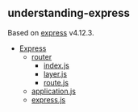 understanding-express
---------

Based on [express](https://github.com/strongloop/express) v4.12.3.

- [Express](express/)
	- [router](express/router/)
		- [index.js](express/router/index.md)
		- [layer.js](express/router/layer.md)
		- [route.js](express/router/route.md)
    - [application.js](express/application.md)
    - [express.js](express/express.md)
